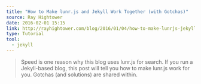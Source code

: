 ```yaml
---
title: "How to Make lunr.js and Jekyll Work Together (with Gotchas)"
source: Ray Hightower
date: 2016-02-01 15:15
link: http://rayhightower.com/blog/2016/01/04/how-to-make-lunrjs-jekyll-work-together/
type: Tutorial
tool:
  - jekyll 
---
```

> Speed is one reason why this blog uses lunr.js for search. If you run a Jekyll-based blog, this post will tell you how to make lunr.js work for you. Gotchas (and solutions) are shared within.





